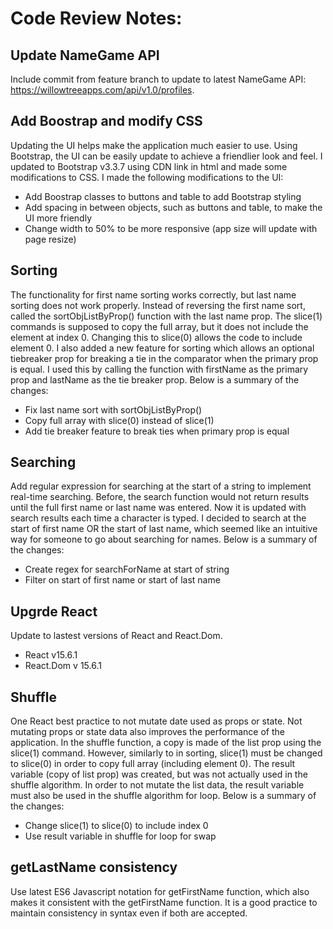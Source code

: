 # Code Review Notes:

## Update NameGame API
Include commit from feature branch to update to latest NameGame API: https://willowtreeapps.com/api/v1.0/profiles.

## Add Boostrap and modify CSS
Updating the UI helps make the application much easier to use. Using Bootstrap, the UI can be easily update to achieve a friendlier look and feel. I updated to Bootstrap v3.3.7 using CDN link in html and made some modifications to CSS. I made the following modifications to the UI:

* Add Boostrap classes to buttons and table to add Bootstrap styling
* Add spacing in between objects, such as buttons and table, to make the UI more friendly
* Change width to 50% to be more responsive (app size will update with page resize)

## Sorting
The functionality for first name sorting works correctly, but last name sorting does not work properly. Instead of reversing the first name sort, called the sortObjListByProp() function with the last name prop. The slice(1) commands is supposed to copy the full array, but it does not include the element at index 0. Changing this to slice(0) allows the code to include element 0. I also added a new feature for sorting which allows an optional tiebreaker prop for breaking a tie in the comparator when the primary prop is equal. I used this by calling the function with firstName as the primary prop and lastName as the tie breaker prop. Below is a summary of the changes:

* Fix last name sort with sortObjListByProp()
* Copy full array with slice(0) instead of slice(1)
* Add tie breaker feature to break ties when primary prop is equal

## Searching
Add regular expression for searching at the start of a string to implement real-time searching. Before, the search function would not return results until the full first name or last name was entered. Now it is updated with search results each time a character is typed. I decided to search at the start of first name OR the start of last name, which seemed like an intuitive way for someone to go about searching for names. Below is a summary of the changes:

* Create regex for searchForName at start of string
* Filter on start of first name or start of last name

## Upgrde React
Update to lastest versions of React and React.Dom.
* React v15.6.1
* React.Dom v 15.6.1

## Shuffle
One React best practice to not mutate date used as props or state. Not mutating props or state data also improves the performance of the application. In the shuffle function, a copy is made of the list prop using the slice(1) command. However, similarly to in sorting, slice(1) must be changed to slice(0) in order to copy full array (including element 0). The result variable (copy of list prop) was created, but was not actually used in the shuffle algorithm. In order to not mutate the list data, the result variable must also be used in the shuffle algorithm for loop. Below is a summary of the changes:

* Change slice(1) to slice(0) to include index 0
* Use result variable in shuffle for loop for swap

## getLastName consistency
Use latest ES6 Javascript notation for getFirstName function, which also makes it consistent with the getFirstName function. It is a good practice to maintain consistency in syntax even if both are accepted. 